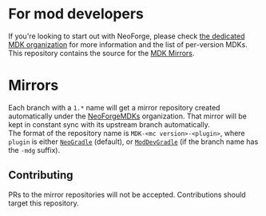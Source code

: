 # For mod developers
If you're looking to start out with NeoForge, please check [the dedicated MDK organization](https://github.com/NeoForgeMDKs) for more information and the list of per-version MDKs.  
This repository contains the source for the [MDK Mirrors](https://github.com/NeoForgeMDKs).  

# Mirrors
Each branch with a `1.*` name will get a mirror repository created automatically under the [NeoForgeMDKs](https://github.com/NeoForgeMDKs) organization. That mirror will be kept in constant sync with its upstream branch automatically.  
The format of the repository name is `MDK-<mc version>-<plugin>`, where `plugin` is either [`NeoGradle`](https://github.com/neoforged/NeoGradle) (default), or [`ModDevGradle`](https://github.com/neoforged/moddevgradle) (if the branch name has the `-mdg` suffix).

## Contributing
PRs to the mirror repositories will not be accepted. Contributions should target this repository.
